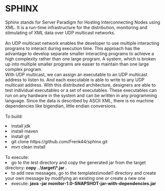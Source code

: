 SPHINX
======
Sphinx stands for Server Paradigm for Hosting Interconnecting Nodes using XML.
It is a run-time infrastructure for the distribution, monitoring and stimulating of XML data over UDP multicast networks.<br>
<br>
An UDP multicast network enables the developer to use multiple interacting programs to interact during execution time. This approach has the advantage to develop separate smaller interacting programs to achieve a high complexity rather than one large program. A system, which is broken up into multiple smaller programs are easier to maintain than one large complex program.<br> With UDP multicast, we can assign an executable to an UDP multicast address to listen to. And each executable is able to write to any UDP multicast address. With this distributed architecture, designers are able to test individual executables or a set of executables. These executables can run on any hardware in the system and can be written in any programming language. Since the data is described by ASCII XML, there is no machine dependencies like bigendian, little endian conversions.  
<br>
To build:

  <li> install jdk</li>
  <li> install maven</li>
  <li> install git</li>
  <li> git clone https://github.com/Frenk44/sphinx.git</li>
  <li> mvn clean install</li>

<br> 
To execute:
<li> go to the test directory and copy the generated jar from the target directory:<b> copy ..\target\*.jar . </b></li>
<li> to add new messages, go to the templates\model1 directory and create your own message by modifying an existing one or create a new one</li>
<li> execute: <b>java -jar monitor-1.0-SNAPSHOT-jar-with-dependencies.jar</b></li>


